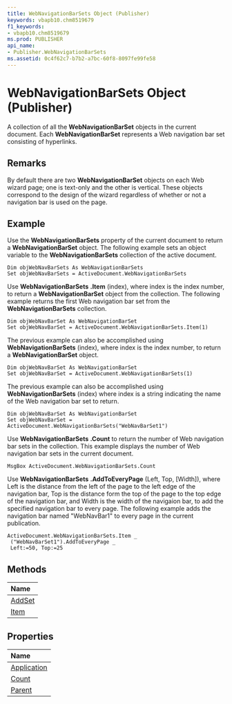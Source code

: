 ```yaml
---
title: WebNavigationBarSets Object (Publisher)
keywords: vbapb10.chm8519679
f1_keywords:
- vbapb10.chm8519679
ms.prod: PUBLISHER
api_name:
- Publisher.WebNavigationBarSets
ms.assetid: 0c4f62c7-b7b2-a7bc-60f8-8097fe99fe58
---
```



# WebNavigationBarSets Object (Publisher)

A collection of all the  **WebNavigationBarSet** objects in the current document. Each **WebNavigationBarSet** represents a Web navigation bar set consisting of hyperlinks.
 


## Remarks

By default there are two  **WebNavigationBarSet** objects on each Web wizard page; one is text-only and the other is vertical. These objects correspond to the design of the wizard regardless of whether or not a navigation bar is used on the page.
 

 

## Example

Use the  **WebNavigationBarSets** property of the current document to return a **WebNavigationBarSet** object. The following example sets an object variable to the **WebNavigationBarSets** collection of the active document.
 

 

```
Dim objWebNavBarSets As WebNavigationBarSets 
Set objWebNavBarSets = ActiveDocument.WebNavigationBarSets
```

Use  **WebNavigationBarSets** **.Item** (index), where index is the index number, to return a **WebNavigationBarSet** object from the collection. The following example returns the first Web navigation bar set from the **WebNavigationBarSets** collection.
 

 



```
Dim objWebNavBarSet As WebNavigationBarSet 
Set objWebNavBarSet = ActiveDocument.WebNavigationBarSets.Item(1)
```

The previous example can also be accomplished using  **WebNavigationBarSets** (index), where index is the index number, to return a **WebNavigationBarSet** object.
 

 



```
Dim objWebNavBarSet As WebNavigationBarSet 
Set objWebNavBarSet = ActiveDocument.WebNavigationBarSets(1)
```

The previous example can also be accomplished using  **WebNavigationBarSets** (index) where index is a string indicating the name of the Web navigation bar set to return.
 

 



```
Dim objWebNavBarSet As WebNavigationBarSet 
Set objWebNavBarSet = ActiveDocument.WebNavigationBarSets("WebNavBarSet1")
```

Use  **WebNavigationBarSets** **.Count** to return the number of Web navigation bar sets in the collection. This example displays the number of Web navigation bar sets in the current document.
 

 



```
MsgBox ActiveDocument.WebNavigationBarSets.Count 

```

Use  **WebNavigationBarSets** **.AddToEveryPage** (Left, Top, [Width]), where Left is the distance from the left of the page to the left edge of the navigation bar, Top is the distance form the top of the page to the top edge of the navigation bar, and Width is the width of the navigaion bar, to add the specified navigation bar to every page. The following example adds the navigation bar named "WebNavBar1" to every page in the current publication.
 

 



```
ActiveDocument.WebNavigationBarSets.Item _ 
 ("WebNavBarSet1").AddToEveryPage _ 
 Left:=50, Top:=25
```


## Methods



|**Name**|
|:-----|
|[AddSet](webnavigationbarsets-addset-method-publisher.md)|
|[Item](webnavigationbarsets-item-method-publisher.md)|

## Properties



|**Name**|
|:-----|
|[Application](webnavigationbarsets-application-property-publisher.md)|
|[Count](webnavigationbarsets-count-property-publisher.md)|
|[Parent](webnavigationbarsets-parent-property-publisher.md)|

